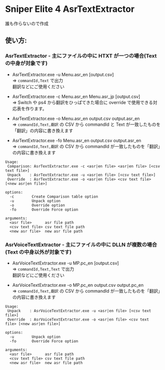 # Sniper Elite 4 AsrTextExtractor
誰も作らないので作成　　

## 使い方:　　
### AsrTextExtractor - 主にファイルの中に HTXT が一つの場合(Text の中身が対象です)
* AsrTextExtractor.exe -u Menu.asr_en [output.csv]  
 => `commandId,Text` で出力  
翻訳などにご使用ください

* AsrTextExtractor.exe -c Menu.asr_en Menu.asr_jp [output.csv]  
 => Switch や ps4 から翻訳をひっぱてきた場合に override で使用できる対応表を作ります。
 
* AsrTextExtractor.exe -o Menu.asr_en output.csv output.asr_en  
 => `commandId,Text,翻訳` の CSV から commandId と Text が一致したものを「翻訳」の内容に書き換えます
 
* AsrTextExtractor.exe -fo Menu.asr_en output.csv output.asr_en  
 => `commandId,Text,翻訳` の CSV から commandId が一致したものを「翻訳」の内容に書き換えます

```
Usage:
 Comparison: AsrTextExtractor.exe -c <asr|en file> <asr|en file> [<csv text file>]
 Unpack    : AsrTextExtractor.exe -u <asr|en file> [<csv text file>]
 Override  : AsrTextExtractor.exe -o <asr|en file> <csv text file> [<new asr|en file>]

options:
  -c        Create Comparison table option
  -u        Unpack option
  -o        Override option
  -fo       Override Force option

arguments:
  <asr file>      asr file path
  <csv text file> csv text file path
  <new asr file>  new asr file path
 ```
### AsrVoiceTextExtractor - 主にファイルの中に DLLN が複数の場合(Text の中身以外が対象です)
* AsrVoiceTextExtractor.exe -u MP.pc_en [output.csv]  
 => `commandId,Text,Text` で出力  
翻訳などにご使用ください

* AsrVoiceTextExtractor.exe -o MP.pc_en output.csv output.pc_en  
 => `commandId,Text,翻訳` の CSV から commandId が一致したものを「翻訳」の内容に書き換えます

```
Usage:
 Unpack    : AsrVoiceTextExtractor.exe -u <asr|en file> [<csv text file>]
 Override  : AsrVoiceTextExtractor.exe -o <asr|en file> <csv text file> [<new asr|en file>]

options:
  -u        Unpack option
  -fo       Override Force option

arguments:
  <asr file>      asr file path
  <csv text file> csv text file path
  <new asr file>  new asr file path
 ```
